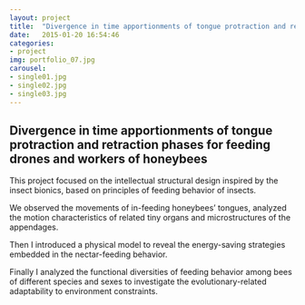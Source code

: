 ```yaml
---
layout: project
title:  "Divergence in time apportionments of tongue protraction and retraction phases for feeding drones and workers of honeybees"
date:   2015-01-20 16:54:46
categories:
- project
img: portfolio_07.jpg
carousel:
- single01.jpg
- single02.jpg
- single03.jpg
---
```

Divergence in time apportionments of tongue protraction and retraction phases for feeding drones and workers of honeybees
-----------------
This project focused on the intellectual structural design inspired by the insect bionics, based on principles of feeding behavior of insects.

We observed the movements of in-feeding honeybees’ tongues, analyzed the motion characteristics of related tiny organs and microstructures of the appendages. 

Then I introduced a physical model to reveal the energy-saving strategies embedded in the nectar-feeding behavior.

Finally I analyzed the functional diversities of feeding behavior among bees of different species and sexes to investigate the evolutionary-related adaptability to environment constraints.
